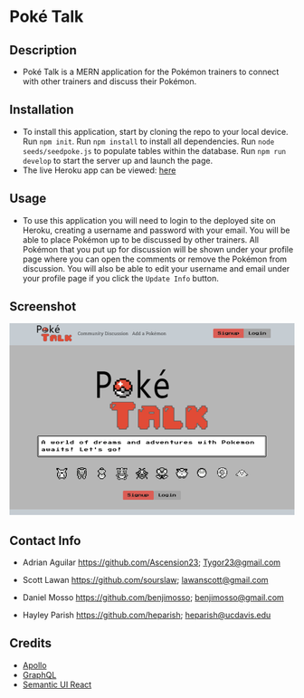 # Poké Talk

## Description
- Poké Talk is a MERN application for the Pokémon trainers to connect with other trainers and discuss their Pokémon.

## Installation
- To install this application, start by cloning the repo to your local device. Run ```npm init```. Run ```npm install``` to install all dependencies. Run ```node seeds/seedpoke.js``` to populate tables within the database. Run ```npm run develop``` to start the server up and launch the page. 
- The live Heroku app can be viewed: [here](https://ancient-fjord-95576.herokuapp.com/)

## Usage
- To use this application you will need to login to the deployed site on Heroku, creating a username and password with your email. You will be able to place Pokémon up to be discussed by other trainers. All Pokémon that you put up for discussion will be shown under your profile page where you can open the comments or remove the Pokémon from discussion. You will also be able to edit your username and email under your profile page if you click the ```Update Info``` button.

## Screenshot
![alt text](/client/public/assets/screenshot.png)


## Contact Info
- Adrian Aguilar
https://github.com/Ascension23;
Tygor23@gmail.com

- Scott Lawan
https://github.com/sourslaw;
lawanscott@gmail.com

- Daniel Mosso
https://github.com/benjimosso;
benjimosso@gmail.com

- Hayley Parish
https://github.com/heparish;
heparish@ucdavis.edu

## Credits
- [Apollo](https://www.apollographql.com/)
- [GraphQL](https://graphql.org/)
- [Semantic UI React](https://react.semantic-ui.com/)